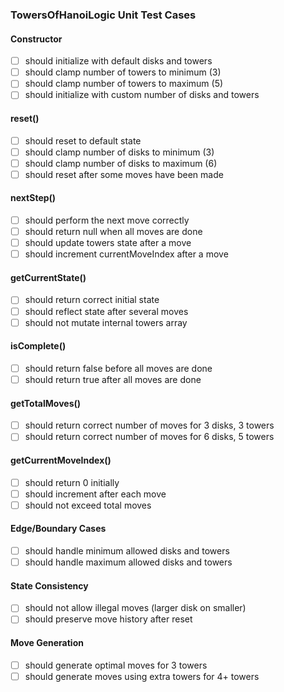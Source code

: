 <!-- filepath: c:\GitHub\Webinars\unit-testing-with-ai\test_todo.md -->

### TowersOfHanoiLogic Unit Test Cases

#### Constructor
- [ ] should initialize with default disks and towers
- [ ] should clamp number of towers to minimum (3)
- [ ] should clamp number of towers to maximum (5)
- [ ] should initialize with custom number of disks and towers

#### reset()
- [ ] should reset to default state
- [ ] should clamp number of disks to minimum (3)
- [ ] should clamp number of disks to maximum (6)
- [ ] should reset after some moves have been made

#### nextStep()
- [ ] should perform the next move correctly
- [ ] should return null when all moves are done
- [ ] should update towers state after a move
- [ ] should increment currentMoveIndex after a move

#### getCurrentState()
- [ ] should return correct initial state
- [ ] should reflect state after several moves
- [ ] should not mutate internal towers array

#### isComplete()
- [ ] should return false before all moves are done
- [ ] should return true after all moves are done

#### getTotalMoves()
- [ ] should return correct number of moves for 3 disks, 3 towers
- [ ] should return correct number of moves for 6 disks, 5 towers

#### getCurrentMoveIndex()
- [ ] should return 0 initially
- [ ] should increment after each move
- [ ] should not exceed total moves

#### Edge/Boundary Cases
- [ ] should handle minimum allowed disks and towers
- [ ] should handle maximum allowed disks and towers

#### State Consistency
- [ ] should not allow illegal moves (larger disk on smaller)
- [ ] should preserve move history after reset

#### Move Generation
- [ ] should generate optimal moves for 3 towers
- [ ] should generate moves using extra towers for 4+ towers
